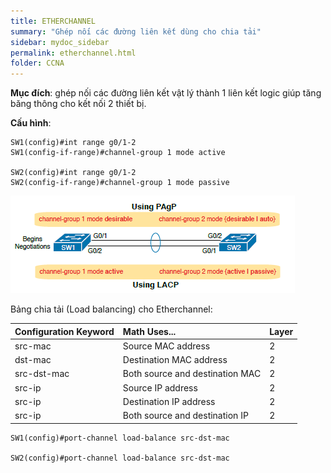 ```yaml
---
title: ETHERCHANNEL
summary: "Ghép nối các đường liên kết dùng cho chia tải"
sidebar: mydoc_sidebar
permalink: etherchannel.html
folder: CCNA
---
```


__Mục đích__: ghép nối các đường liên kết vật lý thành 1 liên kết logic giúp tăng băng thông cho kết nối 2 thiết bị.

__Cấu hình__:

```
SW1(config)#int range g0/1-2
SW1(config-if-range)#channel-group 1 mode active 

SW2(config)#int range g0/1-2
SW2(config-if-range)#channel-group 1 mode passive 
```

![image](./img/pagp-lacp.png)

Bảng chia tải (Load balancing) cho Etherchannel:

| Configuration Keyword | Math Uses...                    | Layer |
|:----------------------|:--------------------------------|:------|
| src-mac               | Source MAC address              | 2     |
| dst-mac               | Destination MAC address         | 2     |
| src-dst-mac           | Both source and destination MAC | 2     |
| src-ip                | Source IP address               | 2     |
| src-ip                | Destination IP address          | 2     |
| src-ip                | Both source and destination IP  | 2     |

```
SW1(config)#port-channel load-balance src-dst-mac

SW2(config)#port-channel load-balance src-dst-mac
```
